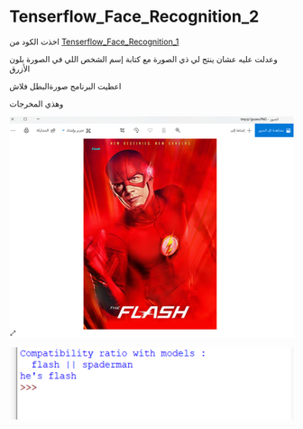 # Tenserflow_Face_Recognition_2


اخذت الكود من 
[Tenserflow_Face_Recognition_1](https://github.com/Rahaf-Aljadaani/Tenserflow_Face_Recognition_1)

وعدلت عليه عشان ينتج لي ذي الصورة مع كتابة إسم الشخص اللي في الصورة بلون الأزرق 


اعطيت البرنامج صورةالبطل فلاش 

وهذي المخرجات 


![alt text](https://github.com/Rahaf-Aljadaani/Tenserflow_Face_Recognition_2/blob/master/images/11.png?raw=true)


![alt text](https://github.com/Rahaf-Aljadaani/Tenserflow_Face_Recognition_2/blob/master/images/12.png?raw=true)
